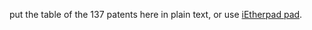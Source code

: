 put the table of the 137 patents here in plain text, or use [iEtherpad pad](http://ietherpad.com/iAqMr9JCXv).